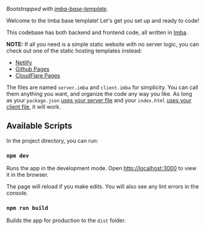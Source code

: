 _Bootstrapped with [imba-base-template](https://github.com/imba/imba-base-template)._

Welcome to the Imba base template! Let's get you set up and ready to code!

This codebase has both backend and frontend code, all written in [Imba](https://imba.io).

**NOTE:** If all you need is a simple static website with no server logic, you can check out one of the static hosting templates instead:

- [Netlify](https://github.com/imba/imba-static-netlify-template)
- [Github Pages](https://github.com/imba/imba-static-github-pages-template)
- [CloudFlare Pages](https://github.com/imba/imba-static-cloudflare-pages-template)

The files are named `server.imba` and `client.imba` for simplicity. You can call them anything you want, and organize the code any way you like. As long as your `package.json` [uses your server file](https://github.com/imba/imba-base-template/blob/main/package.json#L4-L6) and your `index.html` [uses your client file](https://github.com/imba/imba-base-template/blob/main/app/index.html#L12), it will work.


## Available Scripts

In the project directory, you can run:

### `npm dev`

Runs the app in the development mode.
Open [http://localhost:3000](http://localhost:3000) to view it in the browser.

The page will reload if you make edits.
You will also see any lint errors in the console.

### `npm run build`

Builds the app for production to the `dist` folder.

